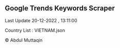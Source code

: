 

## Google Trends Keywords Scraper 
 
Last Update 20-12-2022 , 13:11:00

Country List :
VIETNAM.json



© Abdul Muttaqin 
